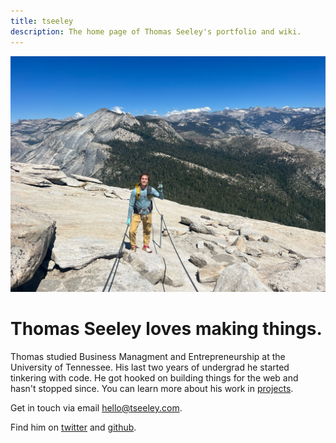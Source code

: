 ```yaml
---
title: tseeley
description: The home page of Thomas Seeley's portfolio and wiki.
---
```


<img  alt="Thomas standing on top of Half Dome in Yosemite National Park."  src="/assets/images/thomas.jpg">



# Thomas Seeley loves making things.


Thomas studied Business Managment and Entrepreneurship at the University of Tennessee. His last two years of undergrad he started tinkering with code. He got hooked on building things for the web and hasn't stopped since. You can learn more about his work in [projects](/site/projects).

Get in touch via email [hello@tseeley.com](hello).

Find him on [twitter](iamseeley) and [github](iamseeley).
